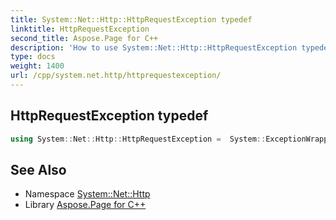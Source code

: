 ```yaml
---
title: System::Net::Http::HttpRequestException typedef
linktitle: HttpRequestException
second_title: Aspose.Page for C++
description: 'How to use System::Net::Http::HttpRequestException typedef in C++.'
type: docs
weight: 1400
url: /cpp/system.net.http/httprequestexception/
---
```

## HttpRequestException typedef




```cpp
using System::Net::Http::HttpRequestException =  System::ExceptionWrapper<Details_HttpRequestException>
```

## See Also

* Namespace [System::Net::Http](../)
* Library [Aspose.Page for C++](../../)
